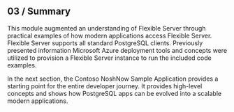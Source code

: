 ## 03 / Summary

This module augmented an understanding of Flexible Server through practical examples of how modern applications access Flexible Server. Flexible Server supports all standard PostgreSQL clients. Previously presented information Microsoft Azure deployment tools and concepts were utilized to provision a Flexible Server instance to run the included code examples.

In the next section, the Contoso NoshNow Sample Application provides a starting point for the entire developer journey. It provides high-level concepts and shows how PostgreSQL apps can be evolved into a scalable modern applications.
